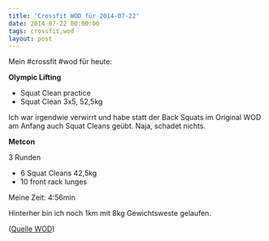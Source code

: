 ```yaml
---
title: 'Crossfit WOD für 2014-07-22'
date: 2014-07-22 00:00:00 
tags: crossfit,wod
layout: post
---
```

Mein #crossfit #wod für heute:

**Olympic Lifting**

* Squat Clean practice
* Squat Clean 3x5, 52,5kg

Ich war irgendwie verwirrt und habe statt der Back Squats im Original WOD am Anfang auch Squat Cleans geübt. Naja, schadet nichts.

**Metcon**

3 Runden

* 6 Squat Cleans 42,5kg
* 10 front rack lunges

Meine Zeit: 4:56min

Hinterher bin ich noch 1km mit 8kg Gewichtsweste gelaufen.

([Quelle WOD][0])

[0]: http://www.crossfithh.de/workouts--news/workout-tuesday27

